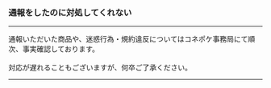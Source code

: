 <h3>通報をしたのに対処してくれない</h3>
<hr>

通報いただいた商品や、迷惑行為・規約違反についてはコネポケ事務局にて順次、事実確認しております。<br>
<br>
対応が遅れることもございますが、何卒ご了承ください。

<hr>